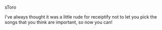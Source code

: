 sToro

I've always thought it was a little rude for receiptify not to let you pick the songs that you think are important, so now you can!
